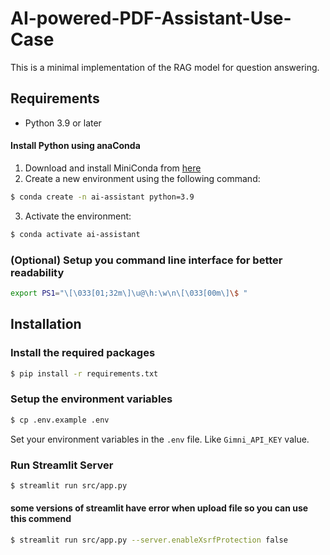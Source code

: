 # AI-powered-PDF-Assistant-Use-Case

This is a minimal implementation of the RAG model for question answering.

## Requirements

- Python 3.9 or later

#### Install Python using anaConda

1) Download and install MiniConda from [here](https://docs.anaconda.com/anaconda/install/windows/)
2) Create a new environment using the following command:
```bash
$ conda create -n ai-assistant python=3.9
```
3) Activate the environment:
```bash
$ conda activate ai-assistant
```

### (Optional) Setup you command line interface for better readability

```bash
export PS1="\[\033[01;32m\]\u@\h:\w\n\[\033[00m\]\$ "
```

## Installation

### Install the required packages

```bash
$ pip install -r requirements.txt
```

### Setup the environment variables

```bash
$ cp .env.example .env
```
Set your environment variables in the `.env` file. Like `Gimni_API_KEY` value.

### Run Streamlit Server

```bash
$ streamlit run src/app.py 
```
#### some versions of streamlit have error when upload file so you can use this commend
```bash
$ streamlit run src/app.py --server.enableXsrfProtection false
```


